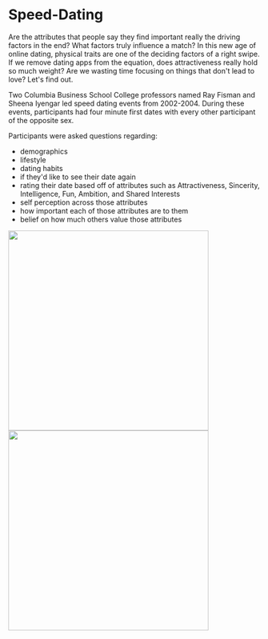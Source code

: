 # Speed-Dating

Are the attributes that people say they find important really the driving factors in the end? What factors truly influence a match? In this new age of online dating, physical traits are one of the deciding factors of a right swipe. If we remove dating apps from the equation, does attractiveness really hold so much weight? Are we wasting time focusing on things that don't lead to love? Let's find out.

Two Columbia Business School College professors named Ray Fisman and Sheena Iyengar led speed dating events from 2002-2004. During these events, participants had four minute first dates with every other participant of the opposite sex.

Participants were asked questions regarding:

- demographics
- lifestyle
- dating habits
- if they'd like to see their date again
- rating their date based off of attributes such as Attractiveness, Sincerity, Intelligence, Fun, Ambition, and Shared Interests
- self perception across those attributes
- how important each of those attributes are to them
- belief on how much others value those attributes


<img src="https://user-images.githubusercontent.com/69762932/91723324-90b38900-eb69-11ea-9185-0d538d71da67.jpg" width="400" /><img src="https://user-images.githubusercontent.com/69762932/91723411-b6409280-eb69-11ea-91a1-59b741bd0867.jpg" width="400" />


